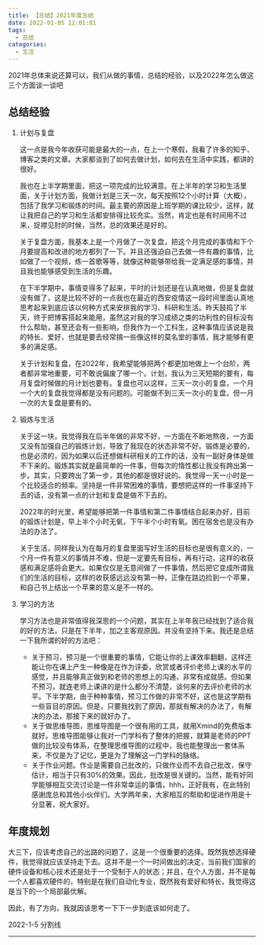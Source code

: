 ```yaml
---
title: 【总结】2021年度总结
date: 2022-01-05 12:01:01
tags: 
  - 总结
categories:
  - 生活
---
```


2021年总体来说还算可以，我们从做的事情，总结的经验，以及2022年怎么做这三个方面谈一谈吧

## 总结经验

1. 计划与复盘

   这一点是我今年收获可能是最大的一点，在上一个寒假，我看了许多的知乎、博客之类的文章。大家都谈到了如何去做计划，如何去在生活中实践，都讲的很好。

   我也在上半学期里面，把这一项完成的比较满意。在上半年的学习和生活里面，关于计划方面，我做计划是三天一次，每天按照12个小时计算（大概），包括了我学习和锻炼的时间。最主要的原因是上班学期的课比较少，这样，就让我把自己的学习和生活都安排得比较充实。当然，肯定也是有时间用不过来，捉襟见肘的时候，当然，总的效果还是好的。

   关于复盘方面，我基本上是一个月做了一次复盘，把这个月完成的事情和下个月要提高和改进的地方都列了一下。并且还强迫自己去做一件有趣的事情，比如做了一个视频，练一首歌等等，就像这种能够带给我一定满足感的事情，并且我也能够感受到生活的乐趣。

   在下半学期中，事情变得多了起来，平时的计划还是在认真地做，但是复盘就没有做了，这是比较不好的一点我也在最近的西安疫情这一段时间里面认真地思考起来到底应该以何种方式来安排我的学习、科研和生活。昨天鼓捣了半天，终于把博客搭起来能用，虽然这对我的学习成绩之类的功利性的目标没有什么帮助，甚至还会有一些影响，但我作为一个工科生，这种事情应该说是我的特长、爱好，也就是要去经常搞一些像这样的莫名堂的事情，我才能够有更多的满足感。

   关于计划和复盘，在2022年，我希望能够把两个都更加地做上一个台阶，两者都非常地重要，可不敢说偏废了哪一个。计划，我认为三天短期的要有，每月复盘时候做的月计划也要有。复盘也可以这样，三天一次小的复盘，一个月一个大的复盘我觉得都是没有问题的。可能做不到三天一次小的复盘，但一月一次的大复盘是要有的。

2. 锻炼与生活

   关于这一块，我觉得我在后半年做的非常不好，一方面在不断地熬夜，一方面又没有加强自己的锻炼计划，导致了我现在的状态非常不好。锻炼是必要的，也是必须的，因为如果以后还想做科研相关的工作的话，没有一副好身体是做不下来的。锻炼其实就是最简单的一件事，但每次的惰性都让我没有跨出第一步。其实，只要跨出了第一步，其他的都是很好说的。我觉得一天一小时是一个比较适合的频率。坚持是一件非常困难的事情，要想把这样的一件事坚持下去的话，没有第一点的计划和复盘是做不下去的。

   2022年的时光里，希望能够把第一件事情和第二件事情结合起来办好，目前的锻炼计划是，早上半个小时无氧，下午半个小时有氧。困在宿舍也是没有办法的办法了。

   关于生活，同样我认为在每月的复盘里面写好生活的目标也是很有意义的，一个月一件有意义的事情并不难，但是一定要先有目标，再有行动，这样的收获感和满足感将会更大。如果仅仅是无意间做了一件事情，然后把它变成所谓我们的生活的目标，这样的收获感远远没有第一种，正像在路边捡到一个苹果，和自己书上结出一个苹果的意义是不一样的。

3. 学习的方法

   学习方法也是非常值得我深思的一个问题，其实在上半年我已经找到了适合我的好的方法，只是在下半年，加之主客观原因。并没有坚持下来。我还是总结一下我所谓的好的方法吧：

   - 关于预习，预习是一个很重要的事情，它能让你的上课效率翻翻，这样还能让你在课上产生一种像是在作为评委，欣赏或者评价老师上课的水平的感觉，并且能够真正做到和老师的思想上的沟通，非常有成就感。但如果不预习，就连老师上课讲的是什么都分不清楚，谈何来的去评价老师的水平。下半学期，由于种种事情，预习工作做的非常不好，这也是这学期有一些盲目的原因。但是，只要我找到了原因，那就有解决的办法了，有解决的办法，那接下来的就好办了。
   - 关于做思维导图，思维导图是一个很有用的工具，就用Xmind的免费版本就好。思维导图能够让我对一门学科有了整体的把握，就算是老师的PPT做的比较没有体系，在整理思维导图的过程中，我也能整理出一套体系来，不仅是为了记忆，更是为了理解这一门学科的脉络。
   - 关于作业问题。作业是需要自己批改的，只做作业而不去自己批改，保守估计，相当于只有30%的效果。因此，批改是很关键的。当然，能有好同学能够相互交流讨论是一件非常幸运的事情，hhh，正好我有，在此特别感谢庞总和其他小伙伴们。大学两年来，大家相互的帮助和促进作用是十分显著，祝大家好。

## 年度规划

大三下，应该考虑自己的出路的问题了，这是一个很重要的选择。既然我想选择硬件，我觉得就应该坚持走下去。这并不是一个一时间做出的决定，当前我们国家的硬件设备和核心技术还是处于一个受制于人的状态；并且，在个人方面，并不是每一个人都喜欢硬件的，特别是在我们自动化专业，既然我有爱好和特长，我觉得这是当下的一个局部最优解。

因此，有了方向，我就因该思考一下下一步到底该如何走了。

2022-1-5 分割线

---

